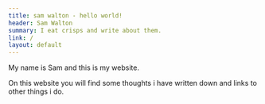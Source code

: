 ```yaml
---
title: sam walton - hello world!
header: Sam Walton
summary: I eat crisps and write about them.
link: /
layout: default
---
```

My name is Sam and this is my website.

On this website you will find some thoughts i have written down and links to other things i do.